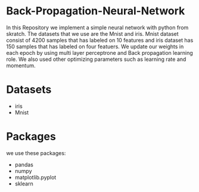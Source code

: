 # Back-Propagation-Neural-Network
In this Repository we implement a simple neural network with python from skratch. The datasets that we use are the Mnist and iris. Mnist dataset consist of 4200 samples that has labeled on 10 features and iris dataset has 150 samples that has labeled on four featuers. We update our weights in each epoch by using multi layer perceptrone and Back propagation learning role. We also used other optimizing parameters such as learning rate and momentum.

# Datasets
- iris
- Mnist


# Packages
we use these packages:
- pandas
- numpy
- matplotlib.pyplot 
- sklearn

